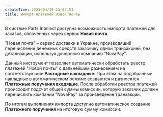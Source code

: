 ```yaml
---
createTime: 2025/04/19 15:07:51
title: Импорт платежей Новой почты
---
```

В системе Parts.Intellect доступна возможность импорта платежей для заказов, оплаченных через сервис **Новая почта**.

"Новая почта" – сервис доставки в Украине, производящий перечисление денежных средств заказчику одной транзакцией, без детализации, используя дочернюю компанию "NovaPay".

Данный инструмент позволяет автоматически обработать реестр платежей "Новой почты" с дальнейшим разнесением на соответствующие **Расходные накладные**. При этом на подобранные накладные в автоматическом режиме создаются и разносятся **Платежные поручения входящие**. После обработки реестра платежей происходит подсчет общей суммы комиссии, которую заказчик должен перечислить компании "NovaPay" за произведение транзакции.

По итогам выполнения импорта доступно автоматическое создание **Платежного поручения** на итоговую сумму комиссии.